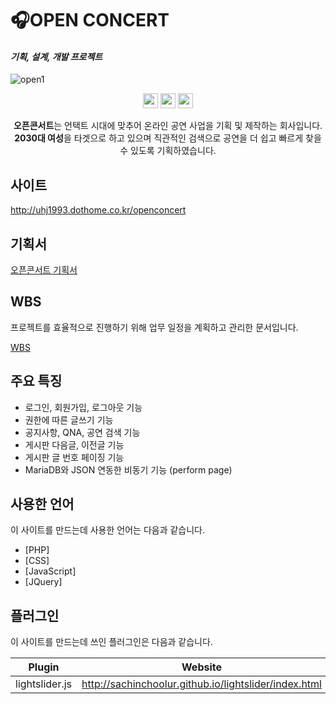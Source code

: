 # 🎧OPEN CONCERT
#### _기획, 설계, 개발 프로젝트_
![open1](https://user-images.githubusercontent.com/72803184/112775942-40f25d00-9079-11eb-88c5-9ec2bd8359e0.png)


<p align="center">
  <img src="https://img.shields.io/badge/PHP-323330?style=flat-square&logo=PHP&logoColor=777BB4" height="24" />
  <img src="https://img.shields.io/badge/CSS3-323330?style=flat-square&logo=CSS3&logoColor=1572B6" height="24" />
  <img src="https://img.shields.io/badge/Javascript-323330?style=flat-square&logo=JavaScript&logoColor=f0db4f" height="24" />
</p>

<p align="center"><strong>오픈콘서트</strong>는 언택트 시대에 맞추어 온라인 공연 사업을 기획 및 제작하는 회사입니다.<br>
<strong>2030대 여성</strong>을 타겟으로 하고 있으며 직관적인 검색으로 공연을 더 쉽고 빠르게 찾을 수 있도록 기획하였습니다.</p>

## 사이트

http://uhj1993.dothome.co.kr/openconcert

## 기획서

[오픈콘서트 기획서](https://docs.google.com/presentation/d/e/2PACX-1vT7SNiYqB4WJ93WPxWnG-vvio4pEFR2do2SVi6K4RYMyiq2iSXXCiD010-p5xxKHTToUi-_No1UnhLK/pub?start=false&loop=false&delayms=3000)

## WBS

프로젝트를 효율적으로 진행하기 위해 업무 일정을 계획하고 관리한 문서입니다.

[WBS](https://docs.google.com/presentation/d/e/2PACX-1vRvYb6diHm2-jZfqPSNsAiJQOWUUhId_nOF1OqlmRL50jAeon4E2FYLRVuGqDhcYfQ8EhMt_aO-y_4V/pub?start=false&loop=false&delayms=3000)

## 주요 특징

- 로그인, 회원가입, 로그아웃 기능
- 권한에 따른 글쓰기 기능
- 공지사항, QNA, 공연 검색 기능
- 게시판 다음글, 이전글 기능
- 게시판 글 번호 페이징 기능
- MariaDB와 JSON 연동한 비동기 기능 (perform page)

## 사용한 언어

이 사이트를 만드는데 사용한 언어는 다음과 같습니다.

- [PHP]
- [CSS] 
- [JavaScript] 
- [JQuery]


## 플러그인

이 사이트를 만드는데 쓰인 플러그인은 다음과 같습니다.

| Plugin | Website |
| ------ | ------ |
| lightslider.js | http://sachinchoolur.github.io/lightslider/index.html |

